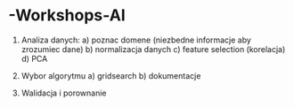 # -Workshops-AI

1. Analiza danych:
    a) poznac domene (niezbedne informacje aby zrozumiec dane)
    b) normalizacja danych
    c) feature selection (korelacja)
    d) PCA

2. Wybor algorytmu
    a) gridsearch
    b) dokumentacje

3. Walidacja i porownanie